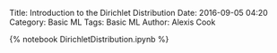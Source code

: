 Title: Introduction to the Dirichlet Distribution
Date: 2016-09-05 04:20
Category: Basic ML
Tags: Basic ML
Author: Alexis Cook

{% notebook DirichletDistribution.ipynb %}